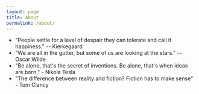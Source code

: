 ```yaml
---
layout: page
title: About
permalink: /about/
---
```


* "People settle for a level of despair they can tolerate and call it happiness." -- Kierkegaard
* "We are all in the gutter, but some of us are looking at the stars." -- Oscar Wilde
* "Be alone, that's the secret of inventions. Be alone, that's when ideas are born." - Nikola Tesla
* "The difference between reality and fiction? Fiction has to make sense" - Tom Clancy
